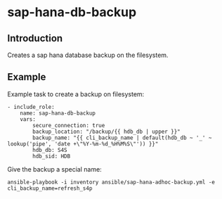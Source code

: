 sap-hana-db-backup
==================

Introduction
------------
Creates a sap hana database backup on the filesystem.

Example
-------
Example task to create a backup on filesystem:

```
- include_role: 
    name: sap-hana-db-backup
    vars: 
        secure_connection: true
        backup_location: "/backup/{{ hdb_db | upper }}"
        backup_name: "{{ cli_backup_name | default(hdb_db ~ '_' ~ lookup('pipe', 'date +\"%Y-%m-%d_%H%M%S\"')) }}"
        hdb_db: S4S
        hdb_sid: HDB
```

Give the backup a special name:

`ansible-playbook -i inventory ansible/sap-hana-adhoc-backup.yml -e cli_backup_name=refresh_s4p`